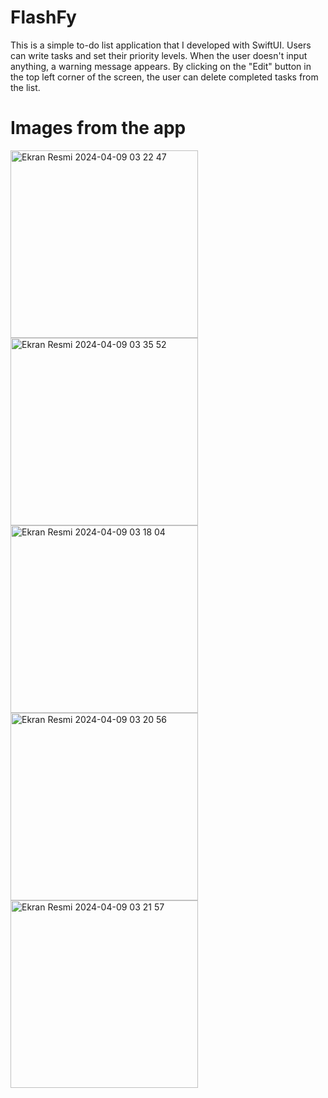 # FlashFy


This is a simple to-do list application that I developed with SwiftUI. Users can write tasks and set their priority levels. When the user doesn't input anything, a warning message appears. By clicking on the "Edit" button in the top left corner of the screen, the user can delete completed tasks from the list.

# Images from the app
<img width="300" alt="Ekran Resmi 2024-04-09 03 22 47" src="https://github.com/yasinctn/TodoApp/assets/96244256/b384a26e-f5e0-44e5-a307-45cc5cbc11c1">
<img width="300" alt="Ekran Resmi 2024-04-09 03 35 52" src="https://github.com/yasinctn/TodoApp/assets/96244256/af436cbf-3047-4f06-8cc4-78439b458e41">
<img width="300" alt="Ekran Resmi 2024-04-09 03 18 04" src="https://github.com/yasinctn/TodoApp/assets/96244256/2a8b7a4a-cca1-4913-bf0f-40e95bec9f0d">
<img width="300" alt="Ekran Resmi 2024-04-09 03 20 56" src="https://github.com/yasinctn/TodoApp/assets/96244256/f7439779-c25c-4de5-bf5c-06f32367c08a">
<img width="300" alt="Ekran Resmi 2024-04-09 03 21 57" src="https://github.com/yasinctn/TodoApp/assets/96244256/e98ec775-bd35-4d09-a95c-00eadf963058">




